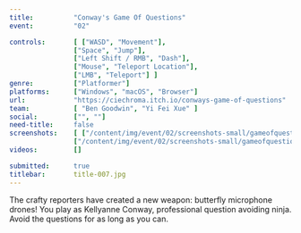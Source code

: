 ```yaml
---
title:          "Conway's Game Of Questions"
event:          "02"

controls:       [ ["WASD", "Movement"],
                ["Space", "Jump"],
                ["Left Shift / RMB", "Dash"],
                ["Mouse", "Teleport Location"],
                ["LMB", "Teleport"] ]
genre:          ["Platformer"]
platforms:      ["Windows", "macOS", "Browser"]
url:            "https://ciechroma.itch.io/conways-game-of-questions"
team:           [ "Ben Goodwin", "Yi Fei Xue" ]
social:         ["", ""]
need-title:     false
screenshots:    [ ["/content/img/event/02/screenshots-small/gameofquestions-000.jpg", "/content/img/event/02/screenshots/gameofquestions-000.jpg"],
                ["/content/img/event/02/screenshots-small/gameofquestions-001.jpg", "/content/img/event/02/screenshots/gameofquestions-001.jpg"] ]
videos:         []

submitted:      true
titlebar:       title-007.jpg
---
```

The crafty reporters have created a new weapon: butterfly microphone drones! You play as Kellyanne Conway, professional question avoiding ninja. Avoid the questions for as long as you can.